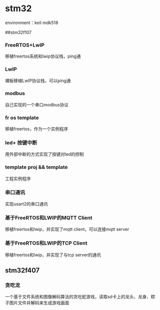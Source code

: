 # stm32

environment：keil mdk518

##stm32f107
### FreeRTOS+LwIP
移植freertos系统和lwip协议栈，ping通

### LwIP
裸板移植LwIP协议栈，可以ping通

### modbus
自己实现的一个串口modbus协议

### fr os template
移植freertos，作为一个实例程序

### led+ 按键中断
用外部中断的方式实现了按键对led的控制

### template proj && template
工程实例程序

### 串口通讯
实现usart2的串口通讯

### 基于FreeRTOS和LWIP的MQTT Client
移植freertos和lwip，并实现了mqtt client，可以连接mqtt server

### 基于FreeRTOS和LWIP的TCP Client
移植freertos和lwip，并实现了与tcp server的通讯

## stm32f407

### 贪吃龙
一个基于文件系统和图像解码算法的贪吃蛇游戏，读取sd卡上的龙头、龙身、粽子图片文件并解码来生成游戏画面



